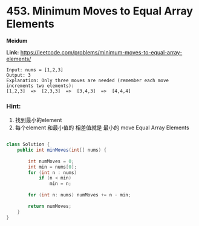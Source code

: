 # 453. Minimum Moves to Equal Array Elements


**Meidum**

**Link:** https://leetcode.com/problems/minimum-moves-to-equal-array-elements/


```
Input: nums = [1,2,3]
Output: 3
Explanation: Only three moves are needed (remember each move increments two elements):
[1,2,3]  =>  [2,3,3]  =>  [3,4,3]  =>  [4,4,4]

```


### Hint: 
1. 找到最小的element
2. 每个element 和最小值的 相差值就是 最小的 move  Equal Array Elements



``` java

class Solution {
    public int minMoves(int[] nums) {
        
        int numMoves = 0;
        int min = nums[0];
        for (int n : nums) 
            if (n < min)  
                min = n;
        
        for (int n: nums) numMoves += n - min;
        
        return numMoves;
    }
}

```